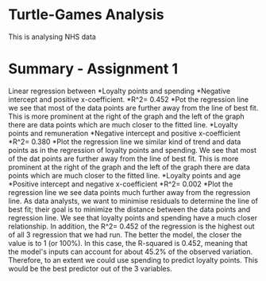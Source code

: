 # Turtle-Games Analysis 
This is analysing NHS data 

# Summary - Assignment 1
Linear regression between
*Loyalty points and spending 
  *Negative intercept and positive x-coefficient. 
  *R^2= 0.452
  *Pot the regression line we see that most of the data points are further away from the line of best fit. This is more prominent at the right of the graph and the left of the graph there are data points which are much closer to the fitted line. 
*Loyalty points and remuneration
	*Negative intercept and positive x-coefficient 
	*R^2= 0.380
	*Plot the regression line we similar kind of trend and data points as in the regression of loyalty points and spending. We see that most of the dat points are further away from the line of best fit. This is more prominent at the right of the graph and the left of the graph there are data points which are much closer to the fitted line. 
*Loyalty points and age
	*Positive intercept and negative x-coefficient 
	*R^2= 0.002
	*Plot the regression line we see data points much further away from the regression line. 
As data analysts, we want to minimise residuals to determine the line of best fit; their goal is to minimize the distance between the data points and regression line. We see that loyalty points and spending have a much closer relationship. In addition, the R^2= 0.452 of the regression is the highest out of all 3 regression that we had run. The better the model, the closer the value is to 1 (or 100%). In this case, the R-squared is 0.452, meaning that the model's inputs can account for about 45.2% of the observed variation. Therefore, to an extent we could use spending to predict loyalty points. This would be the best predictor out of the 3 variables. 
